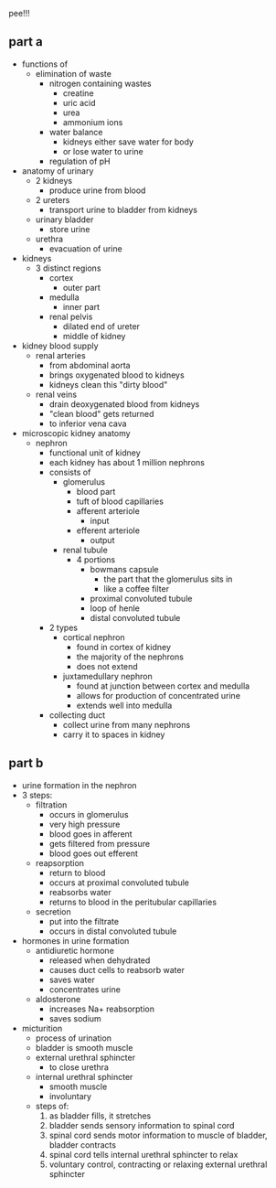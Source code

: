 pee!!!
## part a
- functions of
  - elimination of waste
    - nitrogen containing wastes
      - creatine
      - uric acid
      - urea
      - ammonium ions
    - water balance
      - kidneys either save water for body
      - or lose water to urine
    - regulation of pH
- anatomy of urinary
  - 2 kidneys
    - produce urine from blood
  - 2 ureters
    - transport urine to bladder from kidneys
  - urinary bladder
    - store urine
  - urethra
    - evacuation of urine
- kidneys
  - 3 distinct regions
    - cortex
      - outer part
    - medulla
      - inner part
    - renal pelvis
      - dilated end of ureter
      - middle of kidney
- kidney blood supply
  - renal arteries
    - from abdominal aorta
    - brings oxygenated blood to kidneys
    - kidneys clean this "dirty blood"
  - renal veins
    - drain deoxygenated blood from kidneys
    - "clean blood" gets returned
    - to inferior vena cava
- microscopic kidney anatomy
  - nephron
    - functional unit of kidney
    - each kidney has about 1 million nephrons
    - consists of
      - glomerulus
        - blood part
        - tuft of blood capillaries
        - afferent arteriole
          - input
        - efferent arteriole
          - output
      - renal tubule
        - 4 portions
          - bowmans capsule
            - the part that the glomerulus sits in
            - like a coffee filter
          - proximal convoluted tubule
          - loop of henle
          - distal convoluted tubule
    - 2 types
      - cortical nephron
        - found in cortex of kidney
        - the majority of the nephrons
        - does not extend
      - juxtamedullary nephron
        - found at junction between cortex and medulla
        - allows for production of concentrated urine
        - extends well into medulla
    - collecting duct
      - collect urine from many nephrons
      - carry it to spaces in kidney
## part b
- urine formation in the nephron
- 3 steps:
  - filtration
    - occurs in glomerulus
    - very high pressure
    - blood goes in afferent
    - gets filtered from pressure
    - blood goes out efferent
  - reapsorption
    - return to blood
    - occurs at proximal convoluted tubule
    - reabsorbs water
    - returns to blood in the peritubular capillaries
  - secretion
    - put into the filtrate
    - occurs in distal convoluted tubule
- hormones in urine formation
  - antidiuretic hormone
    - released when dehydrated
    - causes duct cells to reabsorb water
    - saves water
    - concentrates urine
  - aldosterone
    - increases Na+ reabsorption
    - saves sodium
- micturition
  - process of urination
  - bladder is smooth muscle
  - external urethral sphincter
    - to close urethra
  - internal urethral sphincter
    - smooth muscle
    - involuntary
  - steps of:
    1. as bladder fills, it stretches
    2. bladder sends sensory information to spinal cord
    3. spinal cord sends motor information to muscle of bladder, bladder contracts
    4. spinal cord tells internal urethral sphincter to relax
    5. voluntary control, contracting or relaxing external urethral sphincter